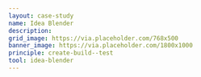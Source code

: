 ```yaml
---
layout: case-study
name: Idea Blender
description:
grid_image: https://via.placeholder.com/768x500
banner_image: https://via.placeholder.com/1800x1000
principle: create-build--test
tool: idea-blender
---
```


